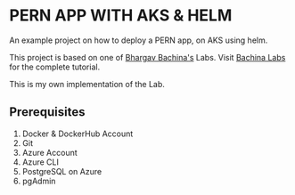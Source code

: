 # PERN APP WITH AKS & HELM

An example project on how to deploy a PERN app, on AKS using helm.

This project is based on one of [Bhargav Bachina's](https://medium.com/@bhargavbachina) Labs. Visit [Bachina Labs](https://medium.com/bb-tutorials-and-thoughts) for the complete tutorial.

This is my own implementation of the Lab.

## Prerequisites
1. Docker & DockerHub Account
2. Git
3. Azure Account
4. Azure CLI
5. PostgreSQL on Azure
6. pgAdmin